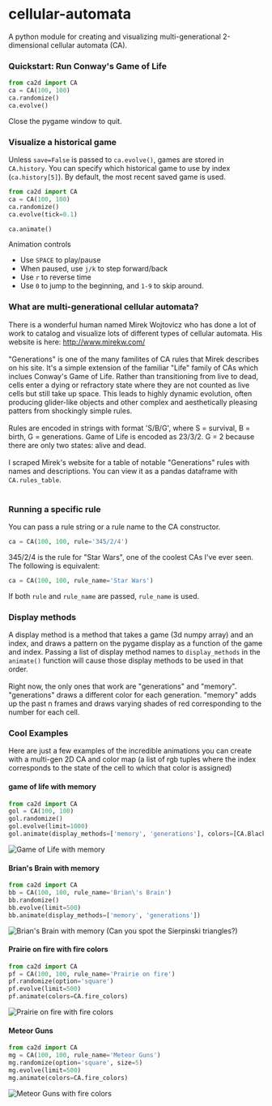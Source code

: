 # cellular-automata
A python module for creating and visualizing multi-generational 2-dimensional cellular automata (CA).

### Quickstart: Run Conway's Game of Life

```python
from ca2d import CA 
ca = CA(100, 100)
ca.randomize()
ca.evolve()
```
Close the pygame window to quit.

### Visualize a historical game

Unless `save=False` is passed to `ca.evolve()`, games are stored in `CA.history`.
You can specify which historical game to use by index (`ca.history[5]`).
By default, the most recent saved game is used.

```python
from ca2d import CA 
ca = CA(100, 100)
ca.randomize()
ca.evolve(tick=0.1)

ca.animate()

```
Animation controls
* Use `SPACE` to play/pause
* When paused, use `j/k` to step forward/back
* Use `r` to reverse time
* Use `0` to jump to the beginning, and `1-9` to skip around.

### What are multi-generational cellular automata?

There is a wonderful human named Mirek Wojtovicz who has done a lot of work to catalog and visualize lots of different types of cellular automata. His website is here: http://www.mirekw.com/
<br><br>
"Generations" is one of the many familites of CA rules that Mirek describes on his site. It's a simple extension of the familiar "Life" family of CAs which inclues Conway's Game of Life. Rather than transitioning from live to dead, cells enter a dying or refractory state where they are not counted as live cells but still take up space. This leads to highly dynamic evolution, often producing glider-like objects and other complex and aesthetically pleasing patters from shockingly simple rules.
<br><br>
Rules are encoded in strings with format 'S/B/G', where S = survival, B = birth, G = generations.
Game of Life is encoded as 23/3/2. G = 2 because there are only two states: alive and dead.
<br><br>
I scraped Mirek's website for a table of notable "Generations" rules with names and descriptions. You can view it as a pandas dataframe with `CA.rules_table`.
<br><br>

### Running a specific rule
You can pass a rule string or a rule name to the CA constructor.
```python
ca = CA(100, 100, rule='345/2/4')
```
345/2/4 is the rule for "Star Wars", one of the coolest CAs I've ever seen. The following is equivalent:
```python
ca = CA(100, 100, rule_name='Star Wars')
```
If both `rule` and `rule_name` are passed, `rule_name` is used.
### Display methods
A display method is a method that takes a game (3d numpy array) and an index, and draws a pattern on the pygame display as a function of the game and index. Passing a list of display method names to `display_methods` in the `animate()` function will cause those display methods to be used in that order.
<br><br>
Right now, the only ones that work are "generations" and "memory". "generations" draws a different color for each generation. "memory" adds up the past n frames and draws varying shades of red corresponding to the number for each cell.

### Cool Examples
Here are just a few examples of the incredible animations you can create with a multi-gen 2D CA and color map (a list of rgb tuples where the index corresponds to the state of the cell to which that color is assigned)

#### game of life with memory
```python
from ca2d import CA
gol = CA(100, 100)
gol.randomize()
gol.evolve(limit=1000)
gol.animate(display_methods=['memory', 'generations'], colors=[CA.Black, (102, 102, 102)])
```
![Game of Life with memory](/images/img1.png)
#### Brian's Brain with memory
```python
from ca2d import CA
bb = CA(100, 100, rule_name='Brian\'s Brain')
bb.randomize()
bb.evolve(limit=500)
bb.animate(display_methods=['memory', 'generations'])
```
![Brian's Brain with memory](/images/img2.png)
(Can you spot the Sierpinski triangles?)
#### Prairie on fire with fire colors
```python
from ca2d import CA
pf = CA(100, 100, rule_name='Prairie on fire')
pf.randomize(option='square')
pf.evolve(limit=500)
pf.animate(colors=CA.fire_colors)
```
![Prairie on fire with fire colors](/images/img3.png)
#### Meteor Guns
```python
from ca2d import CA
mg = CA(100, 100, rule_name='Meteor Guns')
mg.randomize(option='square', size=5)
mg.evolve(limit=500)
mg.animate(colors=CA.fire_colors)
```
![Meteor Guns with fire colors](/images/img4.png)
